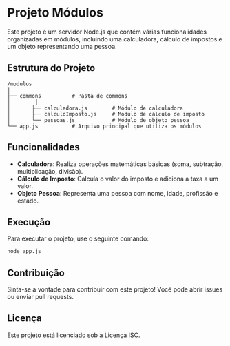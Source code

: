 # Projeto Módulos

Este projeto é um servidor Node.js que contém várias funcionalidades organizadas em módulos, incluindo uma calculadora, cálculo de impostos e um objeto representando uma pessoa.

## Estrutura do Projeto

```plaintext
/modulos
│
├── commons          # Pasta de commons
│        │
│       ├── calculadora.js        # Módulo de calculadora
│       ├── calculoImposto.js     # Módulo de cálculo de imposto
│       └── pessoas.js            # Módulo de objeto pessoa
└── app.js           # Arquivo principal que utiliza os módulos
```
## Funcionalidades

- **Calculadora**: Realiza operações matemáticas básicas (soma, subtração, multiplicação, divisão).
- **Cálculo de Imposto**: Calcula o valor do imposto e adiciona a taxa a um valor.
- **Objeto Pessoa**: Representa uma pessoa com nome, idade, profissão e estado.

## Execução

Para executar o projeto, use o seguinte comando:

```bash
node app.js
```

## Contribuição

Sinta-se à vontade para contribuir com este projeto! Você pode abrir issues ou enviar pull requests.

## Licença

Este projeto está licenciado sob a Licença ISC.

